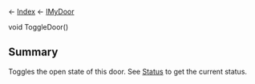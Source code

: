 ← [Index](Api-Index) ← [IMyDoor](Sandbox.ModAPI.Ingame.IMyDoor)

void ToggleDoor()

## Summary

Toggles the open state of this door. See [Status](Sandbox.ModAPI.Ingame.IMyDoor.Status) to get the current status.

